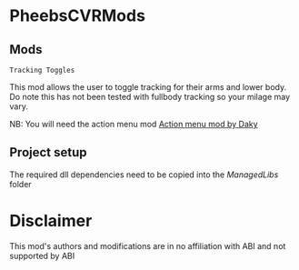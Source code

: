# PheebsCVRMods
## Mods
`Tracking Toggles`

This mod allows the user to toggle tracking for their arms and lower body. 
Do note this has not been tested with fullbody tracking so your milage may vary.

NB: You will need the action menu mod [Action menu mod by Daky](https://github.com/dakyneko/DakyModsCVR)

## Project setup
The required dll dependencies need to be copied into the *ManagedLibs* folder

# Disclaimer
This mod's authors and modifications are in no affiliation with ABI and not supported by ABI
